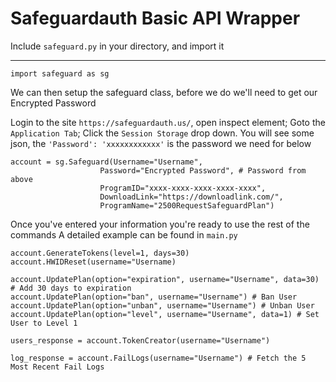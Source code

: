 # Safeguardauth Basic API Wrapper

Include `safeguard.py` in your directory, and import it
_______________________________________________________
```
import safeguard as sg
```
We can then setup the safeguard class, before we do we'll need to get our Encrypted Password

Login to the site `https://safeguardauth.us/`, open inspect element; Goto the `Application Tab`; Click the `Session Storage` drop down.
You will see some json, the `'Password': 'xxxxxxxxxxxx'` is the password we need for below
```
account = sg.Safeguard(Username="Username", 
                    Password="Encrypted Password", # Password from above
                    ProgramID="xxxx-xxxx-xxxx-xxxx-xxxx", 
                    DownloadLink="https://downloadlink.com/", 
                    ProgramName="2500RequestSafeguardPlan")

```
Once you've entered your information you're ready to use the rest of the commands
A detailed example can be found in `main.py`
```
account.GenerateTokens(level=1, days=30)
account.HWIDReset(username="Username)

account.UpdatePlan(option="expiration", username="Username", data=30) # Add 30 days to expiration
account.UpdatePlan(option="ban", username="Username") # Ban User
account.UpdatePlan(option="unban", username="Username") # Unban User
account.UpdatePlan(option="level", username="Username", data=1) # Set User to Level 1

users_response = account.TokenCreator(username="Username") 

log_response = account.FailLogs(username="Username") # Fetch the 5 Most Recent Fail Logs
```
